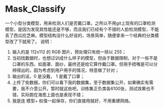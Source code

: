 # Mask_Classify
一个小型分类模型，用来检测人们是否戴口罩。之所以不用git上现有的口罩检测模型，是因为发现其性能还是不够，而且我们已经有个不错的人脸检测模型，不能丢了西瓜捡芝麻。模型结构没什么好说的，场景简单，随便拿来一个经典的分类模型改了下就用了。
说明：
1. 输入的是 112x112 的 RGB 图片，预处理只有统一除以 255；
2. 当初找数据时，也想过训成什么样子的模型，但由于数据限制，对于一些不是口罩的东西，如面罩、面纱，最终还是给它算作戴口罩。但用手捂嘴是可以分辨得出的，因为考虑到用户用手的情况，特意做了针对；
3. 输出的话，0 是没戴， 1 是戴了口罩；
4. 上传了些数据，你们可以看下我的数据集，至于数据集公开，如果确实有需要，我不介意公开。暂时就这些吧，训练集正负类各6100张，测试效果也不错，实际跑在海思上面也是表现不错；
5. 我是连 模型+ 权值一起保存，你们直接用就好，不用重建网络。
